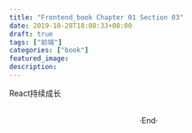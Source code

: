 ```yaml
---
title: "Frontend_book Chapter 01 Section 03"
date: 2019-10-28T18:08:33+08:00
draft: true
tags: ["前端"]
categories: ["book"]
featured_image: 
description: 
---
```


React持续成长

<br>

<center>  ·End·  </center>